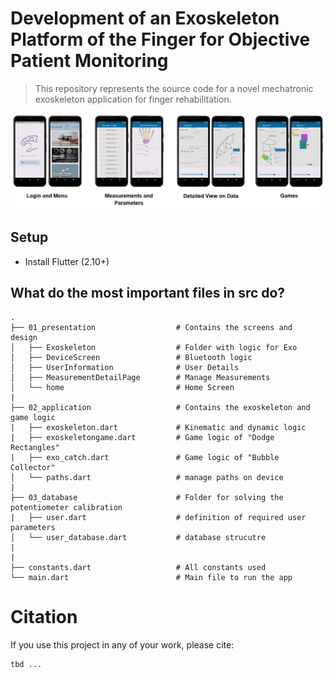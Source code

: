 # Development of an Exoskeleton Platform of the Finger for Objective Patient Monitoring
>This repository represents the source code for a novel mechatronic exoskeleton application for finger rehabilitation.


 <img src="assets\images\app_structure.png" alt="Drawing" style="width: 800px;">


## Setup

* Install Flutter (2.10+)


## What do the most important files in src do? 

    .     
    ├── 01_presentation                  # Contains the screens and  design
    │   ├── Exoskeleton                  # Folder with logic for Exo 
    │   ├── DeviceScreen                 # Bluetooth logic
    │   ├── UserInformation              # User Details
    │   ├── MeasurementDetailPage        # Manage Measurements
    │   └── home                         # Home Screen
    |
    ├── 02_application                   # Contains the exoskeleton and game logic
    |   ├── exoskeleton.dart             # Kinematic and dynamic logic
    |   ├── exoskeletongame.dart         # Game logic of "Dodge Rectangles"
    |   ├── exo_catch.dart               # Game logic of "Bubble Collector"
    │   └── paths.dart                   # manage paths on device
    |
    ├── 03_database                      # Folder for solving the potentiometer calibration
    |   ├── user.dart                    # definition of required user parameters
    │   └── user_database.dart           # database strucutre
    |
    |
    ├── constants.dart                   # All constants used 
    └── main.dart                        # Main file to run the app

# Citation

If you use this project in any of your work, please cite:

```
tbd ...
```